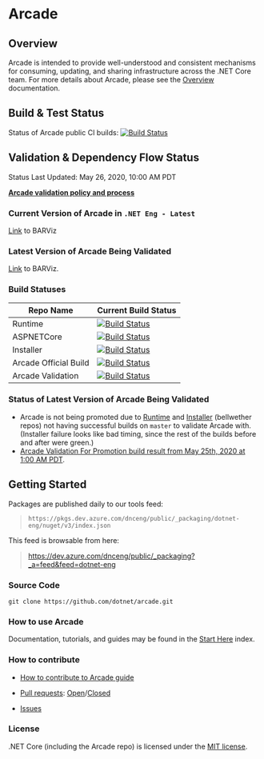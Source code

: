 # Arcade

## Overview

Arcade is intended to provide well-understood and consistent mechanisms for consuming, updating, and sharing infrastructure across the .NET Core team. For more details about Arcade, please see the [Overview](./Documentation/Overview.md) documentation.

## Build & Test Status

Status of Arcade public CI builds: [![Build Status](https://dev.azure.com/dnceng/public/_apis/build/status/dotnet/arcade/arcade-ci)](https://dev.azure.com/dnceng/public/_build/latest?definitionId=208)

## Validation & Dependency Flow Status
Status Last Updated: May 26, 2020, 10:00 AM PDT

**[Arcade validation policy and process](Documentation/Validation/Overview.md)**

### Current Version of Arcade in `.NET Eng - Latest`

[Link](https://maestro-prod.westus2.cloudapp.azure.com/2/https:%2F%2Fgithub.com%2Fdotnet%2Farcade/latest/graph) to BARViz

### Latest Version of Arcade Being Validated

[Link](https://maestro-prod.westus2.cloudapp.azure.com/9/https:%2F%2Fdev.azure.com%2Fdnceng%2Finternal%2F_git%2Fdotnet-arcade/latest/graph) to BARViz. 

### Build Statuses

|Repo Name|Current Build Status|
|---|---|
|Runtime|[![Build Status](https://dnceng.visualstudio.com/internal/_apis/build/status/dotnet/runtime/dotnet-runtime-official?branchName=master)](https://dnceng.visualstudio.com/internal/_build/latest?definitionId=679&branchName=master)|
|ASPNETCore|[![Build Status](https://dnceng.visualstudio.com/internal/_apis/build/status/dotnet/aspnetcore/aspnetcore-ci-official?branchName=master)](https://dnceng.visualstudio.com/internal/_build/latest?definitionId=21&branchName=master)|
|Installer|[![Build Status](https://dnceng.visualstudio.com/internal/_apis/build/status/dotnet/installer/DotNet%20Core%20SDK%20(Official)?branchName=master)](https://dnceng.visualstudio.com/internal/_build/latest?definitionId=286&branchName=master)|
|Arcade Official Build|[![Build Status](https://dnceng.visualstudio.com/internal/_apis/build/status/dotnet/arcade/arcade-official-ci?branchName=master)](https://dnceng.visualstudio.com/internal/_build/latest?definitionId=6&branchName=master)| 
|Arcade Validation|[![Build Status](https://dnceng.visualstudio.com/internal/_apis/build/status/dotnet/arcade-validation/dotnet-arcade-validation-official?branchName=master)](https://dnceng.visualstudio.com/internal/_build/latest?definitionId=282&branchName=master)|


### Status of Latest Version of Arcade Being Validated

- Arcade is not being promoted due to [Runtime](https://dnceng.visualstudio.com/internal/_build?definitionId=679&_a=summary) and [Installer](https://dnceng.visualstudio.com/internal/_build?definitionId=286&_a=summary) (bellwether repos) not having successful builds on `master` to validate Arcade with. (Installer failure looks like bad timing, since the rest of the builds before and after were green.)
- [Arcade Validation For Promotion build result from May 25th, 2020 at 1:00 AM PDT](https://dnceng.visualstudio.com/internal/_build/results?buildId=658743&view=results).

## Getting Started

Packages are published daily to our tools feed:

> `https://pkgs.dev.azure.com/dnceng/public/_packaging/dotnet-eng/nuget/v3/index.json`

This feed is browsable from here:

> https://dev.azure.com/dnceng/public/_packaging?_a=feed&feed=dotnet-eng

### Source Code

`git clone https://github.com/dotnet/arcade.git`

### How to use Arcade

Documentation, tutorials, and guides may be found in the [Start Here](Documentation/StartHere.md) index. 

### How to contribute

- [How to contribute to Arcade guide](Documentation/Policy/ArcadeContributorGuidance.md)

- [Pull requests](https://github.com/dotnet/arcade/pulls): [Open](https://github.com/dotnet/arcade/pulls?q=is%3Aopen+is%3Apr)/[Closed](https://github.com/dotnet/arcade/pulls?q=is%3Apr+is%3Aclosed)

- [Issues](https://github.com/dotnet/arcade/issues)

### License

.NET Core (including the Arcade repo) is licensed under the [MIT license](LICENSE.TXT). 
